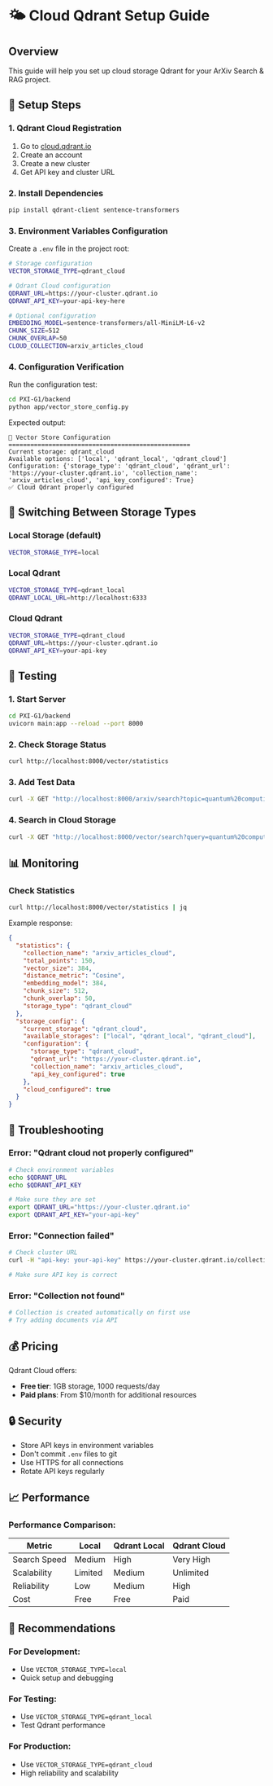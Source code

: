 # 🌤️ Cloud Qdrant Setup Guide

## Overview

This guide will help you set up cloud storage Qdrant for your ArXiv Search & RAG project.

## 🚀 Setup Steps

### 1. Qdrant Cloud Registration

1. Go to [cloud.qdrant.io](https://cloud.qdrant.io)
2. Create an account
3. Create a new cluster
4. Get API key and cluster URL

### 2. Install Dependencies

```bash
pip install qdrant-client sentence-transformers
```

### 3. Environment Variables Configuration

Create a `.env` file in the project root:

```bash
# Storage configuration
VECTOR_STORAGE_TYPE=qdrant_cloud

# Qdrant Cloud configuration
QDRANT_URL=https://your-cluster.qdrant.io
QDRANT_API_KEY=your-api-key-here

# Optional configuration
EMBEDDING_MODEL=sentence-transformers/all-MiniLM-L6-v2
CHUNK_SIZE=512
CHUNK_OVERLAP=50
CLOUD_COLLECTION=arxiv_articles_cloud
```

### 4. Configuration Verification

Run the configuration test:

```bash
cd PXI-G1/backend
python app/vector_store_config.py
```

Expected output:
```
🔧 Vector Store Configuration
==================================================
Current storage: qdrant_cloud
Available options: ['local', 'qdrant_local', 'qdrant_cloud']
Configuration: {'storage_type': 'qdrant_cloud', 'qdrant_url': 'https://your-cluster.qdrant.io', 'collection_name': 'arxiv_articles_cloud', 'api_key_configured': True}
✅ Cloud Qdrant properly configured
```

## 🔄 Switching Between Storage Types

### Local Storage (default)
```bash
VECTOR_STORAGE_TYPE=local
```

### Local Qdrant
```bash
VECTOR_STORAGE_TYPE=qdrant_local
QDRANT_LOCAL_URL=http://localhost:6333
```

### Cloud Qdrant
```bash
VECTOR_STORAGE_TYPE=qdrant_cloud
QDRANT_URL=https://your-cluster.qdrant.io
QDRANT_API_KEY=your-api-key
```

## 🧪 Testing

### 1. Start Server
```bash
cd PXI-G1/backend
uvicorn main:app --reload --port 8000
```

### 2. Check Storage Status
```bash
curl http://localhost:8000/vector/statistics
```

### 3. Add Test Data
```bash
curl -X GET "http://localhost:8000/arxiv/search?topic=quantum%20computing&max_results=2"
```

### 4. Search in Cloud Storage
```bash
curl -X GET "http://localhost:8000/vector/search?query=quantum%20computing&top_k=5"
```

## 📊 Monitoring

### Check Statistics
```bash
curl http://localhost:8000/vector/statistics | jq
```

Example response:
```json
{
  "statistics": {
    "collection_name": "arxiv_articles_cloud",
    "total_points": 150,
    "vector_size": 384,
    "distance_metric": "Cosine",
    "embedding_model": 384,
    "chunk_size": 512,
    "chunk_overlap": 50,
    "storage_type": "qdrant_cloud"
  },
  "storage_config": {
    "current_storage": "qdrant_cloud",
    "available_storages": ["local", "qdrant_local", "qdrant_cloud"],
    "configuration": {
      "storage_type": "qdrant_cloud",
      "qdrant_url": "https://your-cluster.qdrant.io",
      "collection_name": "arxiv_articles_cloud",
      "api_key_configured": true
    },
    "cloud_configured": true
  }
}
```

## 🔧 Troubleshooting

### Error: "Qdrant cloud not properly configured"
```bash
# Check environment variables
echo $QDRANT_URL
echo $QDRANT_API_KEY

# Make sure they are set
export QDRANT_URL="https://your-cluster.qdrant.io"
export QDRANT_API_KEY="your-api-key"
```

### Error: "Connection failed"
```bash
# Check cluster URL
curl -H "api-key: your-api-key" https://your-cluster.qdrant.io/collections

# Make sure API key is correct
```

### Error: "Collection not found"
```bash
# Collection is created automatically on first use
# Try adding documents via API
```

## 💰 Pricing

Qdrant Cloud offers:
- **Free tier**: 1GB storage, 1000 requests/day
- **Paid plans**: From $10/month for additional resources

## 🔒 Security

- Store API keys in environment variables
- Don't commit `.env` files to git
- Use HTTPS for all connections
- Rotate API keys regularly

## 📈 Performance

### Performance Comparison:

| Metric | Local | Qdrant Local | Qdrant Cloud |
|--------|-------|--------------|--------------|
| Search Speed | Medium | High | Very High |
| Scalability | Limited | Medium | Unlimited |
| Reliability | Low | Medium | High |
| Cost | Free | Free | Paid |

## 🎯 Recommendations

### For Development:
- Use `VECTOR_STORAGE_TYPE=local`
- Quick setup and debugging

### For Testing:
- Use `VECTOR_STORAGE_TYPE=qdrant_local`
- Test Qdrant performance

### For Production:
- Use `VECTOR_STORAGE_TYPE=qdrant_cloud`
- High reliability and scalability 
